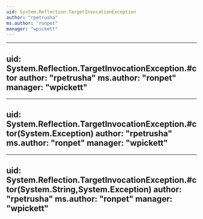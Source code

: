 ```yaml
---
uid: System.Reflection.TargetInvocationException
author: "rpetrusha"
ms.author: "ronpet"
manager: "wpickett"
---
```


---
uid: System.Reflection.TargetInvocationException.#ctor
author: "rpetrusha"
ms.author: "ronpet"
manager: "wpickett"
---

---
uid: System.Reflection.TargetInvocationException.#ctor(System.Exception)
author: "rpetrusha"
ms.author: "ronpet"
manager: "wpickett"
---

---
uid: System.Reflection.TargetInvocationException.#ctor(System.String,System.Exception)
author: "rpetrusha"
ms.author: "ronpet"
manager: "wpickett"
---
